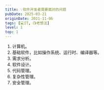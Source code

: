 ```yaml
---
title: 💡软件开发者需要面对的问题
pubDate: 2025-03-21
originDate: 2021-11-06
tags: [💻IT, 📺老想法]
level: 1
top: 1
---
```


1. 计算机。
2. 基础软件，比如操作系统、运行时、编译器等。
3. 需求分析。
4. 软件设计。
5. 代码管理。
6. 复杂性管理。
7. 安全管理。
